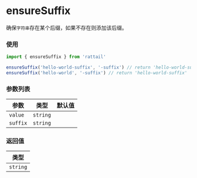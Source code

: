 # ensureSuffix

确保`字符串`存在某个后缀，如果不存在则添加该后缀。

### 使用

```ts
import { ensureSuffix } from 'rattail'

ensureSuffix('hello-world-suffix', '-suffix') // return 'hello-world-suffix'
ensureSuffix('hello-world', '-suffix') // return 'hello-world-suffix'
```

### 参数列表

| 参数     |   类型   | 默认值 |
| -------- | :------: | -----: |
| `value`  | `string` |        |
| `suffix` | `string` |        |

### 返回值

|   类型   |
| :------: |
| `string` |
